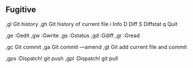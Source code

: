 Fugitive
---------
,gl Git history
,gh Git history of current file
  i     Info
  D Diff
  S Diffstat
  q Quit


,ge :Gedit
,gw :Gwrite
,gs :Gstatus
,gd :Gdiff
,gr :Gread

,gc Git commit
,ga Git commit —amend
,gt Git add current file and commit

,gps  :Dispatch! git push
,gpl  :Dispatch! git pull
